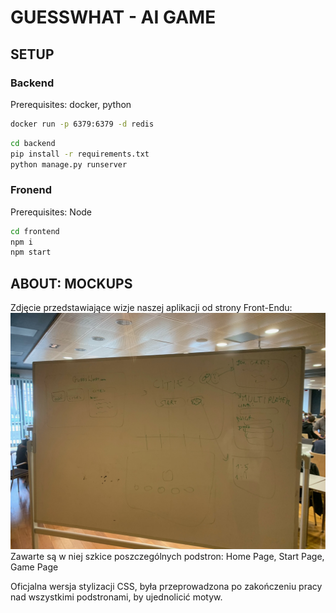 # GUESSWHAT - AI GAME

## SETUP

### Backend
Prerequisites: docker, python
```bash
docker run -p 6379:6379 -d redis
```
```bash
cd backend
pip install -r requirements.txt
python manage.py runserver
```
### Fronend
Prerequisites: Node
```bash
cd frontend
npm i
npm start
```
## ABOUT: MOCKUPS
Zdjęcie przedstawiające wizje naszej aplikacji od strony Front-Endu:
![alt text](https://github.com/dark-panthers/ai-game/blob/main/mockup.jpeg)
Zawarte są w niej szkice poszczególnych podstron: Home Page, Start Page, Game Page

Oficjalna wersja stylizacji CSS, była przeprowadzona po zakończeniu pracy nad wszystkimi podstronami, by ujednolicić motyw.
